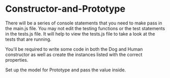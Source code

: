 # Constructor-and-Prototype

There will be a series of console statements that you need to make pass in the main.js file. You may not edit the testing functions or the test statements in the tests.js file. It will help to view the tests.js file to take a look at the tests that are running.

You'll be required to write some code in both the Dog and Human constructor as well as create the instances listed with the correct properties.



Set up the model for Prototype and pass the value inside.
